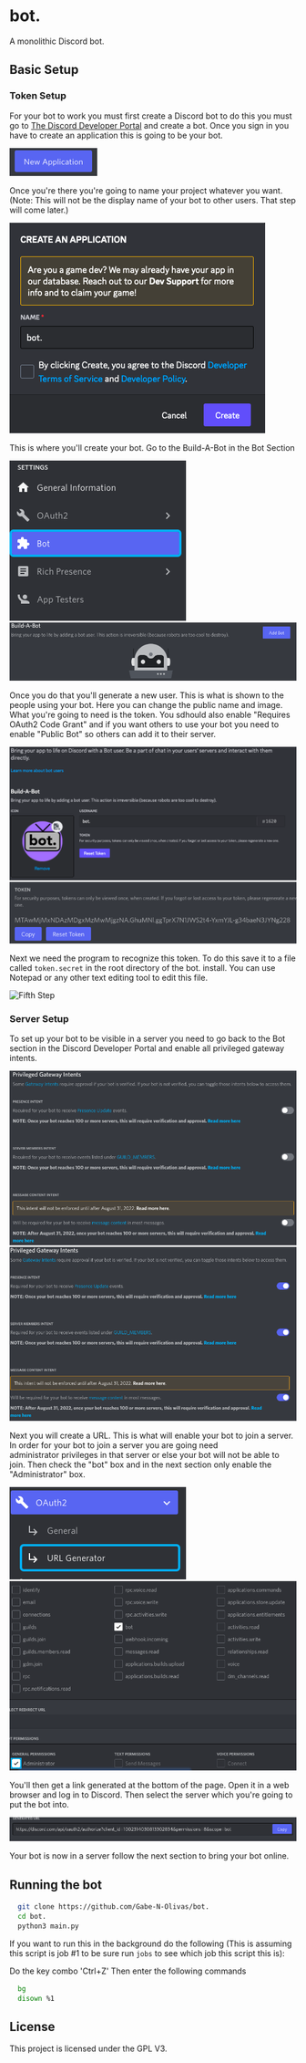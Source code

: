 
# bot.

A monolithic Discord bot.

## Basic Setup

### Token Setup

For your bot to work you must first create a Discord bot to do this you must go to [The Discord Developer Portal](https://discord.com/developers/applications) and create a bot. Once you sign in you have to create an application this is going to be your bot. 

![First Step](.READMEimg/Step1.png)

Once you're there you're going to name your project whatever you want. (Note: This will not be the display name of your bot to other users. That step will come later.)

![Second Step](.READMEimg/Step2.png)

This is where you'll create your bot. Go to the Build-A-Bot in the Bot Section

![Third Step](.READMEimg/Step3.png) 
![Third Step Continued](.READMEimg/Step3.1.png)

Once you do that you'll generate a new user. This is what is shown to the people using your bot. Here you can change the public name and image. What you're going to need is the token. You sdhould also enable "Requires OAuth2 Code Grant" and if you want others to use your bot you need to enable "Public Bot" so others can  add it to their server.

![Fourth Step](.READMEimg/Step4.png) 
![Fourth Step Continued](.READMEimg/Step4.1.png)

Next we need the program to recognize this token. To do this save it to a file called `token.secret` in the root directory of the bot. install. You can use Notepad or any other text editing tool to edit this file. 

![Fifth Step](.READMEimg/Step5.png) 

### Server Setup

To set up your bot to be visible in a server you need to go back to the Bot section in the Discord Developer Portal and enable all privileged gateway intents.

![Sixth Step](.READMEimg/Step6.png)
![Sixth Step Continued](.READMEimg/Step6.1.png)

Next you will create a URL. This is what will enable your bot to join a server. In order for your bot to join a server you are going need  
administrator privileges in that server or else your bot will not be able to join. Then check the "bot" box and in the next section only enable the "Administrator" box.

![Seventh Step](.READMEimg/Step7.png)
![Seventh Step Continued](.READMEimg/Step7.1.png)

You'll then get a link generated at the bottom of the page. Open it in a web browser and log in to Discord. Then select the server which you're going to put the bot into.

![Eighth Step](.READMEimg/Step8.png)

Your bot is now in a server follow the next section to bring your bot online.

## Running the bot

```bash
  git clone https://github.com/Gabe-N-Olivas/bot.
  cd bot.
  python3 main.py
```
If you want to run this in the background do the following (This is assuming this script is job #1 to be sure run `jobs` to see which job this script this is):

Do the key combo 'Ctrl+Z'
Then enter the following commands
```bash
  bg
  disown %1
```

## License

This project is licensed under the GPL V3.